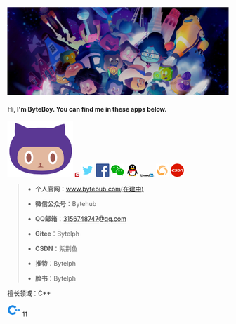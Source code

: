 <img src="images\133268513-5bfe2f93-4402-42c9-a403-81c9e86934b6.jpeg" style="zoom: 50%;" />

#### Hi, I'm ByteBoy. You can find me in these apps below.

<img src="\images\github.png" width="150"/> <img src="\images\gitee.png" style="zoom:5%;" />    <img src=".\images\推特 twitter.png" width="30" />  <img src=".\images\facebook.png" width="30" />  <img src=".\images\WeChat-logo.png" width="30" />  <img src=".\images\QQ.png" width="30" />  <img src="images\Linked In.png" width="30" />  <img src="\images\微信公众号.png" width="30" />  <img src="\images\CSDN.png" width="30" />  



> - **个人官网**：www.bytebub.com(在建中)
>
> - **微信公众号**：Bytehub
> - **QQ邮箱**：3156748747@qq.com
> - **Gitee**：Bytelph
> - **CSDN**：紫荆鱼
> - **推特**：Bytelph
> - **脸书**：Bytelph
>



擅长领域：C++

<img src="images\cpp.png" width="30" /> 11 

